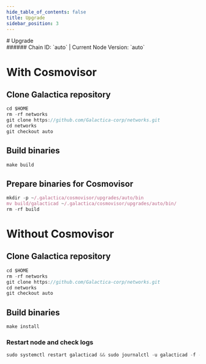 ```yaml
---
hide_table_of_contents: false
title: Upgrade
sidebar_position: 3
---
```


<div class="h1-with-icon icon-galactica">
# Upgrade
</div>
###### Chain ID: `auto` | Current Node Version: `auto`

# With Cosmovisor
## Clone Galactica repository
```js
cd $HOME
rm -rf networks
git clone https://github.com/Galactica-corp/networks.git
cd networks
git checkout auto
 ```

## Build binaries
```js
make build
 ```

## Prepare binaries for Cosmovisor
```js
mkdir -p ~/.galactica/cosmovisor/upgrades/auto/bin
mv build/galacticad ~/.galactica/cosmovisor/upgrades/auto/bin/
rm -rf build
```

# Without Cosmovisor
## Clone Galactica repository
```js
cd $HOME
rm -rf networks
git clone https://github.com/Galactica-corp/networks.git
cd networks
git checkout auto
 ```

## Build binaries
```js
make install
 ```

### Restart node and check logs
```js
sudo systemctl restart galacticad && sudo journalctl -u galacticad -f --no-hostname -o cat
```